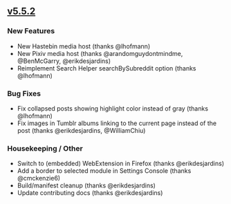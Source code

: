 ## [v5.5.2](https://github.com/honestbleeps/Reddit-Enhancement-Suite/releases/v5.5.2)

### New Features

- New Hastebin media host (thanks @lhofmann)
- New Pixiv media host (thanks @arandomguydontmindme, @BenMcGarry, @erikdesjardins)
- Reimplement Search Helper searchBySubreddit option (thanks @lhofmann)

### Bug Fixes

- Fix collapsed posts showing highlight color instead of gray (thanks @lhofmann)
- Fix images in Tumblr albums linking to the current page instead of the post (thanks @erikdesjardins, @WilliamChiu)

### Housekeeping / Other

- Switch to (embedded) WebExtension in Firefox (thanks @erikdesjardins)
- Add a border to selected module in Settings Console (thanks @cmckenzie6)
- Build/manifest cleanup (thanks @erikdesjardins)
- Update contributing docs (thanks @erikdesjardins)
